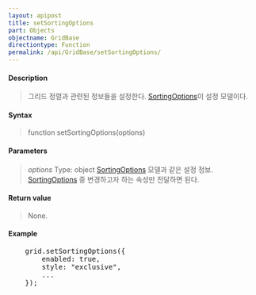 ```yaml
---
layout: apipost
title: setSortingOptions
part: Objects
objectname: GridBase
directiontype: Function
permalink: /api/GridBase/setSortingOptions/
---
```



#### Description

> 그리드 정렬과 관련된 정보들을 설정한다. [SortingOptions](/api/GridBase/)이 설정 모델이다.

#### Syntax

> function setSortingOptions(options)

#### Parameters

> *options*
> Type: object
> [SortingOptions](/api/GridBase/) 모델과 같은 설정 정보. [SortingOptions](/api/GridBase/) 중 변경하고자 하는 속성만 전달하면 된다.  

#### Return value

> None.

#### Example

<pre class="prettyprint">
    grid.setSortingOptions({
        enabled: true,
        style: "exclusive",
        ...
    });
</pre>

